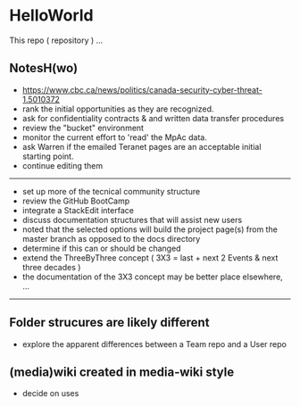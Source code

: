 # HelloWorld
This repo ( repository ) ...

## NotesH(wo)
* https://www.cbc.ca/news/politics/canada-security-cyber-threat-1.5010372
* rank the initial opportunities as they are recognized.
* ask for confidentiality contracts & and written data transfer procedures
* review the "bucket" environment
* monitor the current effort to 'read' the MpAc data.
* ask Warren if the emailed Teranet pages are an acceptable initial starting point.
* continue editing them

<hr>

* set up more of the tecnical community structure
* review the GitHub BootCamp
* integrate a StackEdit interface
* discuss documentation structures that will assist new users
* noted that the selected options will build the project page(s) from the master branch as opposed to the docs directory
* determine if this can or should be changed
* extend the ThreeByThree concept ( 3X3 = last + next 2 Events & next three decades )
* the documentation of the 3X3 concept may be better place elsewhere,
...

<hr>

## Folder strucures are likely different
* explore the apparent differences between a Team repo and a User repo

## (media)wiki created in media-wiki style
* decide on uses
